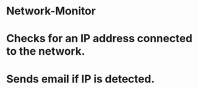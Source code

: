 # Network-Monitor
# Checks for an IP address connected to the network.
# Sends email if IP is detected.
